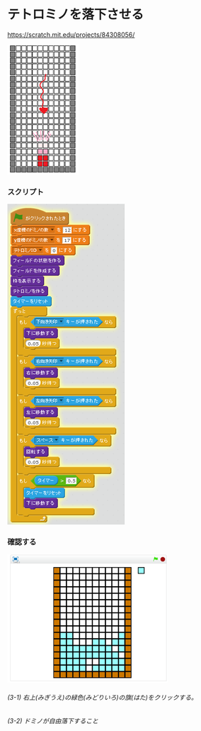 # テトロミノを落下させる


https://scratch.mit.edu/projects/84308056/

![](board_2.png)

### スクリプト

![](s_01.png)


### 確認する
![](test.png)

###### (3-1) 右上(みぎうえ)の緑色(みどりいろ)の旗(はた)をクリックする。

###### (3-2) ドミノが自由落下すること
